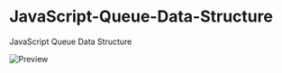 # JavaScript-Queue-Data-Structure
JavaScript Queue Data Structure


![Preview](https://github.com/HarunHM/JavaScript-Queue-Data-Structure/blob/master/Screenshot%20from%202020-06-16%2018-05-37.png "Title")
